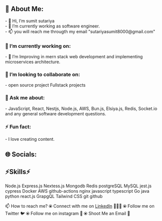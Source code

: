 <h2>💫 About Me:</h2>
- 👋 Hi, I’m sumit sutariya<br/>
- 🌱 I’m currently working as software engineer.<br/>
- 📫 you will reach me througth my email "sutariyasumit8000@gmail.com"<br/>

<h3>🔭 I’m currently working on:</h3>
- 👀 I’m Improving in mern stack web development and implementing microservices architecture.

<h3>💞️ I’m looking to collaborate on:</h3>
- open source project Fullstack projects

<h3>💬 Ask me about:</h3>
- JavaScript, React, Nestjs, Node.js, AWS, Bun.js, Elsiya.js, Redis, Socket.io and any general software development questions.

<h3>⚡ Fun fact:</h3>
- I love creating content.

<h2>🌐 Socials:</h2>


<h2>⚡Skills⚡</h2>
Node.js Express.js Nextess.js Mongodb Redis postgreSQL MySQL jest.js cypress Docker AWS github-actions nginx javascript typescript Go java python react.js GrapgQL Tailwind CSS git github

📫 How to reach me?
⦿ Connect with me on <a href='https://www.linkedin.com/in/sumit-s-761816216/'>LinkedIn</a> 👨🏻‍💻
⦿ Follow me on Twitter 🐦
⦿ Follow me on instagram 🤩
⦿ Shoot Me an Email 💌
